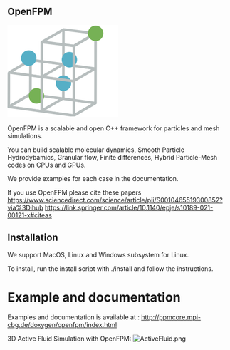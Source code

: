 ## OpenFPM 
![OpenFPM.png](OpenFPM.png)

OpenFPM is a scalable and open C++ framework for particles and mesh simulations.

You can build scalable molecular dynamics, Smooth Particle Hydrodybamics, Granular flow, Finite differences, Hybrid Particle-Mesh codes on CPUs and GPUs.

We provide examples for each case in the documentation.

If you use OpenFPM please cite these papers
https://www.sciencedirect.com/science/article/pii/S0010465519300852?via%3Dihub
https://link.springer.com/article/10.1140/epje/s10189-021-00121-x#citeas

## Installation
We support MacOS, Linux and Windows subsystem for Linux.

To install, run the install script with ./install and follow the instructions.

# Example and documentation

Examples and documentation is available at : http://ppmcore.mpi-cbg.de/doxygen/openfpm/index.html

3D Active Fluid Simulation with OpenFPM:
![ActiveFluid.png](ActiveFluid.png)



